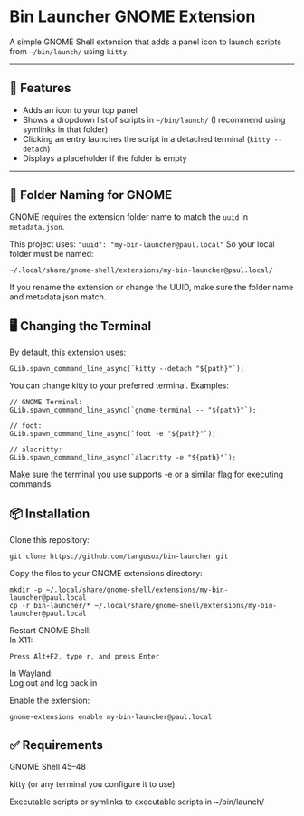 # Bin Launcher GNOME Extension

A simple GNOME Shell extension that adds a panel icon to launch scripts from `~/bin/launch/` using `kitty`.

---

## 🔧 Features

- Adds an icon to your top panel
- Shows a dropdown list of scripts in `~/bin/launch/` (I recommend using symlinks in that folder)
- Clicking an entry launches the script in a detached terminal (`kitty --detach`)
- Displays a placeholder if the folder is empty

---

## 📂 Folder Naming for GNOME

GNOME requires the extension folder name to match the `uuid` in `metadata.json`.

This project uses:
    ```
    "uuid": "my-bin-launcher@paul.local"
    ```
So your local folder must be named:
```
~/.local/share/gnome-shell/extensions/my-bin-launcher@paul.local/
```
If you rename the extension or change the UUID, make sure the folder name and metadata.json match.

## 🖥️ Changing the Terminal

By default, this extension uses:
```
GLib.spawn_command_line_async(`kitty --detach "${path}"`);
```
You can change kitty to your preferred terminal. Examples:
```
// GNOME Terminal:
GLib.spawn_command_line_async(`gnome-terminal -- "${path}"`);

// foot:
GLib.spawn_command_line_async(`foot -e "${path}"`);

// alacritty:
GLib.spawn_command_line_async(`alacritty -e "${path}"`);
```
Make sure the terminal you use supports -e or a similar flag for executing commands.

## 📦 Installation

Clone this repository:
```
git clone https://github.com/tangosox/bin-launcher.git
```
Copy the files to your GNOME extensions directory:
```
mkdir -p ~/.local/share/gnome-shell/extensions/my-bin-launcher@paul.local
cp -r bin-launcher/* ~/.local/share/gnome-shell/extensions/my-bin-launcher@paul.local
```
Restart GNOME Shell:  
In X11:
```
Press Alt+F2, type r, and press Enter
```
In Wayland:  
Log out and log back in

Enable the extension:
```
gnome-extensions enable my-bin-launcher@paul.local
```
## ✅ Requirements

GNOME Shell 45–48

kitty (or any terminal you configure it to use)

Executable scripts or symlinks to executable scripts in ~/bin/launch/
